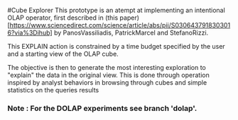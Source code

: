 #Cube Explorer
This prototype is an atempt at implementing an intentional OLAP operator,
first described in (this paper)[https://www.sciencedirect.com/science/article/abs/pii/S0306437918303016?via%3Dihub] by PanosVassiliadis, PatrickMarcel and StefanoRizzi.

This EXPLAIN action is constrained by a time budget specified by the user and a starting view of the OLAP cube.

The objective is then to generate the most interesting exploration to "explain" the data in the original view.
This is done through operation inspired by analyst behaviors in browsing through cubes and simple statistics on the queries results

### Note : For the DOLAP experiments see branch 'dolap'.
